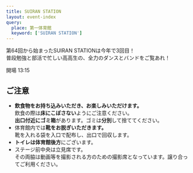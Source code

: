 ```yaml
---
title: SUIRAN STATION
layout: event-index
query:
  place: 第一体育館
  keyword: ['SUIRAN STATION']
---
```


第64回から始まったSUIRAN STATIONは今年で3回目！  
普段勉強と部活で忙しい高高生の、全力のダンスとバンドをご覧あれ！

開場 13:15

## ご注意
- **飲食物をお持ち込みいただき、お楽しみいただけます。**  
  飲食の際は**床にこぼさない**ようにご注意ください。  
  **出口付近にゴミ箱**があります。ゴミは**分別**して捨ててください。  
- 体育館内では**靴をお脱ぎいただきます。**  
  靴を入れる袋を入口で配布し、出口で回収します。
- **トイレは体育館後方**にございます。
- ステージ前中央は立見席です。  
  その両脇は動画等を撮影される方のための撮影席となっています。譲り合ってご利用ください。
